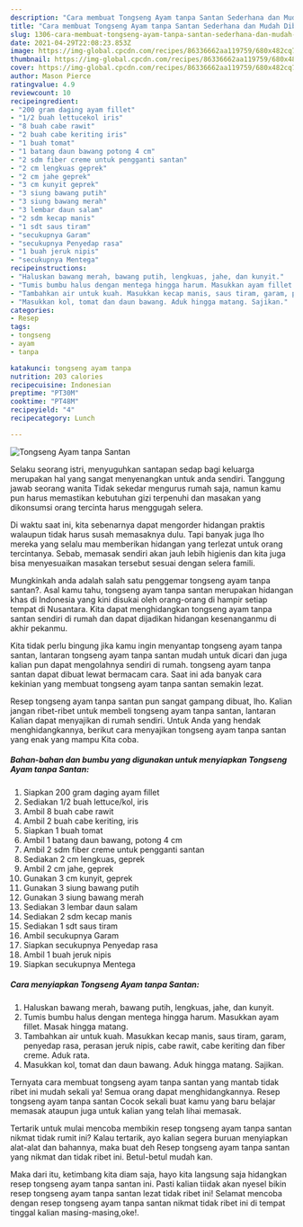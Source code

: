 ```yaml
---
description: "Cara membuat Tongseng Ayam tanpa Santan Sederhana dan Mudah Dibuat"
title: "Cara membuat Tongseng Ayam tanpa Santan Sederhana dan Mudah Dibuat"
slug: 1306-cara-membuat-tongseng-ayam-tanpa-santan-sederhana-dan-mudah-dibuat
date: 2021-04-29T22:08:23.853Z
image: https://img-global.cpcdn.com/recipes/86336662aa119759/680x482cq70/tongseng-ayam-tanpa-santan-foto-resep-utama.jpg
thumbnail: https://img-global.cpcdn.com/recipes/86336662aa119759/680x482cq70/tongseng-ayam-tanpa-santan-foto-resep-utama.jpg
cover: https://img-global.cpcdn.com/recipes/86336662aa119759/680x482cq70/tongseng-ayam-tanpa-santan-foto-resep-utama.jpg
author: Mason Pierce
ratingvalue: 4.9
reviewcount: 10
recipeingredient:
- "200 gram daging ayam fillet"
- "1/2 buah lettucekol iris"
- "8 buah cabe rawit"
- "2 buah cabe keriting iris"
- "1 buah tomat"
- "1 batang daun bawang potong 4 cm"
- "2 sdm fiber creme untuk pengganti santan"
- "2 cm lengkuas geprek"
- "2 cm jahe geprek"
- "3 cm kunyit geprek"
- "3 siung bawang putih"
- "3 siung bawang merah"
- "3 lembar daun salam"
- "2 sdm kecap manis"
- "1 sdt saus tiram"
- "secukupnya Garam"
- "secukupnya Penyedap rasa"
- "1 buah jeruk nipis"
- "secukupnya Mentega"
recipeinstructions:
- "Haluskan bawang merah, bawang putih, lengkuas, jahe, dan kunyit."
- "Tumis bumbu halus dengan mentega hingga harum. Masukkan ayam fillet. Masak hingga matang."
- "Tambahkan air untuk kuah. Masukkan kecap manis, saus tiram, garam, penyedap rasa, perasan jeruk nipis, cabe rawit, cabe keriting dan fiber creme. Aduk rata."
- "Masukkan kol, tomat dan daun bawang. Aduk hingga matang. Sajikan."
categories:
- Resep
tags:
- tongseng
- ayam
- tanpa

katakunci: tongseng ayam tanpa 
nutrition: 203 calories
recipecuisine: Indonesian
preptime: "PT30M"
cooktime: "PT48M"
recipeyield: "4"
recipecategory: Lunch

---
```



![Tongseng Ayam tanpa Santan](https://img-global.cpcdn.com/recipes/86336662aa119759/680x482cq70/tongseng-ayam-tanpa-santan-foto-resep-utama.jpg)

Selaku seorang istri, menyuguhkan santapan sedap bagi keluarga merupakan hal yang sangat menyenangkan untuk anda sendiri. Tanggung jawab seorang  wanita Tidak sekedar mengurus rumah saja, namun kamu pun harus memastikan kebutuhan gizi terpenuhi dan masakan yang dikonsumsi orang tercinta harus menggugah selera.

Di waktu  saat ini, kita sebenarnya dapat mengorder hidangan praktis walaupun tidak harus susah memasaknya dulu. Tapi banyak juga lho mereka yang selalu mau memberikan hidangan yang terlezat untuk orang tercintanya. Sebab, memasak sendiri akan jauh lebih higienis dan kita juga bisa menyesuaikan masakan tersebut sesuai dengan selera famili. 



Mungkinkah anda adalah salah satu penggemar tongseng ayam tanpa santan?. Asal kamu tahu, tongseng ayam tanpa santan merupakan hidangan khas di Indonesia yang kini disukai oleh orang-orang di hampir setiap tempat di Nusantara. Kita dapat menghidangkan tongseng ayam tanpa santan sendiri di rumah dan dapat dijadikan hidangan kesenanganmu di akhir pekanmu.

Kita tidak perlu bingung jika kamu ingin menyantap tongseng ayam tanpa santan, lantaran tongseng ayam tanpa santan mudah untuk dicari dan juga kalian pun dapat mengolahnya sendiri di rumah. tongseng ayam tanpa santan dapat dibuat lewat bermacam cara. Saat ini ada banyak cara kekinian yang membuat tongseng ayam tanpa santan semakin lezat.

Resep tongseng ayam tanpa santan pun sangat gampang dibuat, lho. Kalian jangan ribet-ribet untuk membeli tongseng ayam tanpa santan, lantaran Kalian dapat menyajikan di rumah sendiri. Untuk Anda yang hendak menghidangkannya, berikut cara menyajikan tongseng ayam tanpa santan yang enak yang mampu Kita coba.

<!--inarticleads1-->

##### Bahan-bahan dan bumbu yang digunakan untuk menyiapkan Tongseng Ayam tanpa Santan:

1. Siapkan 200 gram daging ayam fillet
1. Sediakan 1/2 buah lettuce/kol, iris
1. Ambil 8 buah cabe rawit
1. Ambil 2 buah cabe keriting, iris
1. Siapkan 1 buah tomat
1. Ambil 1 batang daun bawang, potong 4 cm
1. Ambil 2 sdm fiber creme untuk pengganti santan
1. Sediakan 2 cm lengkuas, geprek
1. Ambil 2 cm jahe, geprek
1. Gunakan 3 cm kunyit, geprek
1. Gunakan 3 siung bawang putih
1. Gunakan 3 siung bawang merah
1. Sediakan 3 lembar daun salam
1. Sediakan 2 sdm kecap manis
1. Sediakan 1 sdt saus tiram
1. Ambil secukupnya Garam
1. Siapkan secukupnya Penyedap rasa
1. Ambil 1 buah jeruk nipis
1. Siapkan secukupnya Mentega




<!--inarticleads2-->

##### Cara menyiapkan Tongseng Ayam tanpa Santan:

1. Haluskan bawang merah, bawang putih, lengkuas, jahe, dan kunyit.
1. Tumis bumbu halus dengan mentega hingga harum. Masukkan ayam fillet. Masak hingga matang.
1. Tambahkan air untuk kuah. Masukkan kecap manis, saus tiram, garam, penyedap rasa, perasan jeruk nipis, cabe rawit, cabe keriting dan fiber creme. Aduk rata.
1. Masukkan kol, tomat dan daun bawang. Aduk hingga matang. Sajikan.




Ternyata cara membuat tongseng ayam tanpa santan yang mantab tidak ribet ini mudah sekali ya! Semua orang dapat menghidangkannya. Resep tongseng ayam tanpa santan Cocok sekali buat kamu yang baru belajar memasak ataupun juga untuk kalian yang telah lihai memasak.

Tertarik untuk mulai mencoba membikin resep tongseng ayam tanpa santan nikmat tidak rumit ini? Kalau tertarik, ayo kalian segera buruan menyiapkan alat-alat dan bahannya, maka buat deh Resep tongseng ayam tanpa santan yang nikmat dan tidak ribet ini. Betul-betul mudah kan. 

Maka dari itu, ketimbang kita diam saja, hayo kita langsung saja hidangkan resep tongseng ayam tanpa santan ini. Pasti kalian tiidak akan nyesel bikin resep tongseng ayam tanpa santan lezat tidak ribet ini! Selamat mencoba dengan resep tongseng ayam tanpa santan nikmat tidak ribet ini di tempat tinggal kalian masing-masing,oke!.

